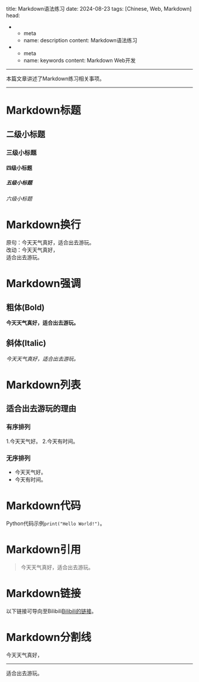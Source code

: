 title: Markdown语法练习
date: 2024-08-23
tags: [Chinese, Web, Markdown]
head:
  - - meta
    - name: description
      content: Markdown语法练习
  - - meta
    - name: keywords
      content: Markdown Web开发
---

本篇文章讲述了Markdown练习相关事项。

---
# Markdown标题

## 二级小标题
### 三级小标题
#### 四级小标题
##### 五级小标题
###### 六级小标题

# Markdown换行

原句：今天天气真好，适合出去游玩。<br>
改动：今天天气真好，<br>适合出去游玩。

# Markdown强调

## 粗体(Bold)

**今天天气真好，适合出去游玩。**

## 斜体(Italic)

*今天天气真好，适合出去游玩。*

# Markdown列表

## 适合出去游玩的理由

### 有序排列

1.今天天气好。
2.今天有时间。

### 无序排列

- 今天天气好。
- 今天有时间。

# Markdown代码

Python代码示例`print("Hello World!")`。

# Markdown引用

> 今天天气真好，适合出去游玩。

# Markdown链接

以下链接可导向至Bilibili[Bilibili的链接](https://bilibili.com)。

# Markdown分割线

今天天气真好，
***
适合出去游玩。